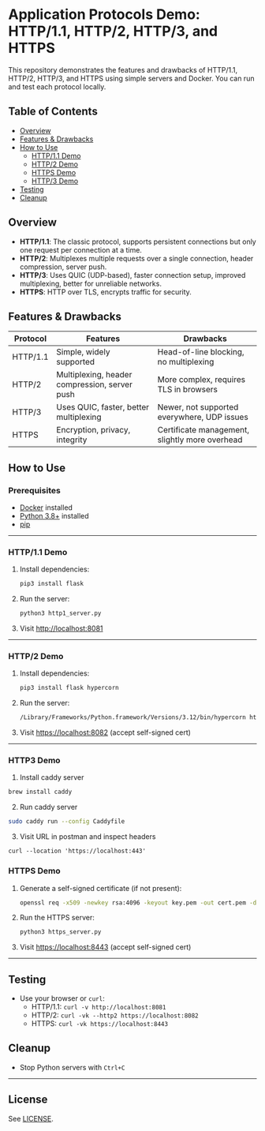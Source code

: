 # Application Protocols Demo: HTTP/1.1, HTTP/2, HTTP/3, and HTTPS

This repository demonstrates the features and drawbacks of HTTP/1.1, HTTP/2, HTTP/3, and HTTPS using simple servers and Docker. You can run and test each protocol locally.

## Table of Contents

- [Overview](#overview)
- [Features & Drawbacks](#features--drawbacks)
- [How to Use](#how-to-use)
  - [HTTP/1.1 Demo](#http11-demo)
  - [HTTP/2 Demo](#http2-demo)
  - [HTTPS Demo](#https-demo)
  - [HTTP/3 Demo](#http3-demo)
- [Testing](#testing)
- [Cleanup](#cleanup)

## Overview

- **HTTP/1.1**: The classic protocol, supports persistent connections but only one request per connection at a time.
- **HTTP/2**: Multiplexes multiple requests over a single connection, header compression, server push.
- **HTTP/3**: Uses QUIC (UDP-based), faster connection setup, improved multiplexing, better for unreliable networks.
- **HTTPS**: HTTP over TLS, encrypts traffic for security.

## Features & Drawbacks

| Protocol | Features                                      | Drawbacks                                      |
| -------- | --------------------------------------------- | ---------------------------------------------- |
| HTTP/1.1 | Simple, widely supported                      | Head-of-line blocking, no multiplexing         |
| HTTP/2   | Multiplexing, header compression, server push | More complex, requires TLS in browsers         |
| HTTP/3   | Uses QUIC, faster, better multiplexing        | Newer, not supported everywhere, UDP issues    |
| HTTPS    | Encryption, privacy, integrity                | Certificate management, slightly more overhead |

## How to Use

### Prerequisites

- [Docker](https://www.docker.com/get-started) installed
- [Python 3.8+](https://www.python.org/downloads/) installed
- [pip](https://pip.pypa.io/en/stable/)

---

### HTTP/1.1 Demo

1. Install dependencies:
   ```sh
   pip3 install flask
   ```
2. Run the server:
   ```sh
   python3 http1_server.py
   ```
3. Visit [http://localhost:8081](http://localhost:8081)

---

### HTTP/2 Demo

1. Install dependencies:
   ```sh
   pip3 install flask hypercorn
   ```
2. Run the server:
   ```sh
   /Library/Frameworks/Python.framework/Versions/3.12/bin/hypercorn http2_server:app --bind 0.0.0.0:8082 --certfile cert.pem --keyfile key.pem
   ```
3. Visit [https://localhost:8082](https://localhost:8082) (accept self-signed cert)

---

### HTTP3 Demo

1. Install caddy server

```sh
brew install caddy
```

2. Run caddy server

```sh
sudo caddy run --config Caddyfile
```

3. Visit URL in postman and inspect headers

```
curl --location 'https://localhost:443'
```

### HTTPS Demo

1. Generate a self-signed certificate (if not present):
   ```sh
   openssl req -x509 -newkey rsa:4096 -keyout key.pem -out cert.pem -days 365 -nodes -subj "/CN=localhost"
   ```
2. Run the HTTPS server:
   ```sh
   python3 https_server.py
   ```
3. Visit [https://localhost:8443](https://localhost:8443) (accept self-signed cert)

---

## Testing

- Use your browser or `curl`:
  - HTTP/1.1: `curl -v http://localhost:8081`
  - HTTP/2: `curl -vk --http2 https://localhost:8082`
  - HTTPS: `curl -vk https://localhost:8443`

## Cleanup

- Stop Python servers with `Ctrl+C`

---

## License

See [LICENSE](LICENSE).
